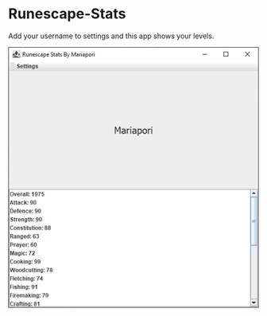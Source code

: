 # Runescape-Stats

Add your username to settings and this app shows your levels.

![alt_text](https://github.com/Mariapori/Runescape-Stats/blob/master/rstats.png)
